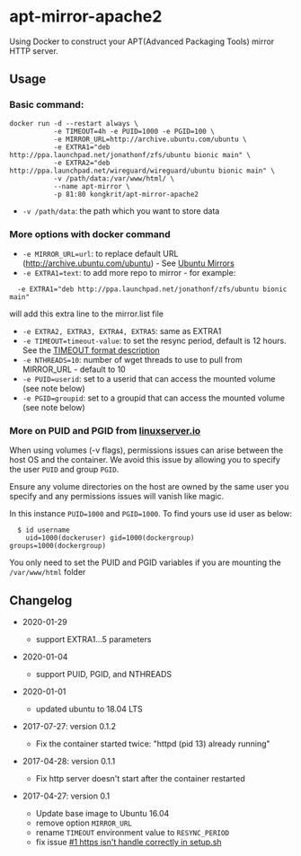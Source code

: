 # apt-mirror-apache2

Using Docker to construct your APT(Advanced Packaging Tools) mirror HTTP server.

## Usage
### Basic command:

```
docker run -d --restart always \
           -e TIMEOUT=4h -e PUID=1000 -e PGID=100 \
           -e MIRROR_URL=http://archive.ubuntu.com/ubuntu \
           -e EXTRA1="deb http://ppa.launchpad.net/jonathonf/zfs/ubuntu bionic main" \
           -e EXTRA2="deb http://ppa.launchpad.net/wireguard/wireguard/ubuntu bionic main" \
           -v /path/data:/var/www/html/ \
           --name apt-mirror \
           -p 81:80 kongkrit/apt-mirror-apache2
```

* `-v /path/data`: the path which you want to store data

### More options with docker command

* `-e MIRROR_URL=url`: to replace default URL (http://archive.ubuntu.com/ubuntu) - See [Ubuntu Mirrors](https://launchpad.net/ubuntu/+archivemirrors)
* `-e EXTRA1=text`: to add more repo to mirror - for example:
```
  -e EXTRA1="deb http://ppa.launchpad.net/jonathonf/zfs/ubuntu bionic main"
```
   will add this extra line to the mirror.list file
* `-e EXTRA2, EXTRA3, EXTRA4, EXTRA5`: same as EXTRA1
* `-e TIMEOUT=timeout-value`: to set the resync period, default is 12 hours. See the [TIMEOUT format description](http://www.cyberciti.biz/faq/linux-unix-sleep-bash-scripting/)
* `-e NTHREADS=10`: number of wget threads to use to pull from MIRROR_URL - default to 10
* `-e PUID=userid`: set to a userid that can access the mounted volume (see note below)
* `-e PGID=groupid`: set to a groupid that can access the mounted volume (see note below)

### More on PUID and PGID from [linuxserver.io](https://hub.docker.com/r/linuxserver/duckdns)

When using volumes (-v flags), permissions issues can arise between the host OS and the container. We avoid this issue by allowing you to specify the user `PUID` and group `PGID`.

Ensure any volume directories on the host are owned by the same user you specify and any permissions issues will vanish like magic.

In this instance `PUID=1000` and `PGID=1000`. To find yours use id user as below:
```
  $ id username
    uid=1000(dockeruser) gid=1000(dockergroup) groups=1000(dockergroup)
```
You only need to set the PUID and PGID variables if you are mounting the `/var/www/html` folder

## Changelog
* 2020-01-29
  * support EXTRA1...5 parameters

* 2020-01-04
  * support PUID, PGID, and NTHREADS

* 2020-01-01
  * updated ubuntu to 18.04 LTS

* 2017-07-27: version 0.1.2
  * Fix the container started twice: "httpd (pid 13) already running"

* 2017-04-28: version 0.1.1
  * Fix http server doesn't start after the container restarted

* 2017-04-27: version 0.1
  * Update base image to Ubuntu 16.04
  * remove option `MIRROR_URL`
  * rename `TIMEOUT` environment value to `RESYNC_PERIOD`
  * fix issue [#1 https isn't handle correctly in setup.sh](https://github.com/seterrychen/apt-mirror-http-server/issues/1)
